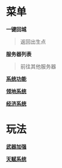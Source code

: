 # 菜单
**一键回城**
>返回出生点


**服务器列表**

>前往其他服务器


**[系统功能](docs/1.2.md)**

**[领地系统 ](docs/1.3)**

**[经济系统 ](docs/1.4)**
# 玩法

**[武器加强 ](docs/2.1)**

**[天赋系统 ](docs/2.2)**

